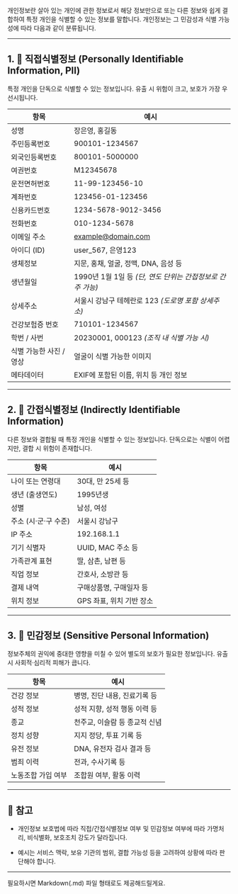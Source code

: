 

개인정보란 살아 있는 개인에 관한 정보로서 해당 정보만으로 또는 다른 정보와 쉽게 결합하여 특정 개인을 식별할 수 있는 정보를 말합니다. 개인정보는 그 민감성과 식별 가능성에 따라 다음과 같이 분류됩니다.

---

## 1. 📇 직접식별정보 (Personally Identifiable Information, PII)

특정 개인을 단독으로 식별할 수 있는 정보입니다. 유출 시 위험이 크고, 보호가 가장 우선시됩니다.

| 항목             | 예시                                              |
| -------------- | ----------------------------------------------- |
| 성명             | 장은영, 홍길동                                        |
| 주민등록번호         | 900101-1234567                                  |
| 외국인등록번호        | 800101-5000000                                  |
| 여권번호           | M12345678                                       |
| 운전면허번호         | 11-99-123456-10                                 |
| 계좌번호           | 123456-01-123456                                |
| 신용카드번호         | 1234-5678-9012-3456                             |
| 전화번호           | 010-1234-5678                                   |
| 이메일 주소         | [example@domain.com](mailto:example@domain.com) |
| 아이디 (ID)       | user_567, 은영123                                 |
| 생체정보           | 지문, 홍채, 얼굴, 정맥, DNA, 음성 등                       |
| 생년월일           | 1990년 1월 1일 등 _(단, 연도 단위는 간접정보로 간주 가능)_         |
| 상세주소           | 서울시 강남구 테헤란로 123 _(도로명 포함 상세주소)_                |
| 건강보험증 번호       | 710101-1234567                                  |
| 학번 / 사번        | 20230001, 000123 _(조직 내 식별 가능 시)_               |
| 식별 가능한 사진 / 영상 | 얼굴이 식별 가능한 이미지                                  |
| 메타데이터          | EXIF에 포함된 이름, 위치 등 개인 정보                        |

---

## 2. 🧩 간접식별정보 (Indirectly Identifiable Information)

다른 정보와 결합될 때 특정 개인을 식별할 수 있는 정보입니다. 단독으로는 식별이 어렵지만, 결합 시 위험이 존재합니다.

|항목|예시|
|---|---|
|나이 또는 연령대|30대, 만 25세 등|
|생년 (출생연도)|1995년생|
|성별|남성, 여성|
|주소 (시·군·구 수준)|서울시 강남구|
|IP 주소|192.168.1.1|
|기기 식별자|UUID, MAC 주소 등|
|가족관계 표현|딸, 삼촌, 남편 등|
|직업 정보|간호사, 소방관 등|
|결제 내역|구매상품명, 구매일자 등|
|위치 정보|GPS 좌표, 위치 기반 장소|

---

## 3. 🔐 민감정보 (Sensitive Personal Information)

정보주체의 권익에 중대한 영향을 미칠 수 있어 별도의 보호가 필요한 정보입니다. 유출 시 사회적·심리적 피해가 큽니다.

|항목|예시|
|---|---|
|건강 정보|병명, 진단 내용, 진료기록 등|
|성적 정보|성적 지향, 성적 행동 이력 등|
|종교|천주교, 이슬람 등 종교적 신념|
|정치 성향|지지 정당, 투표 기록 등|
|유전 정보|DNA, 유전자 검사 결과 등|
|범죄 이력|전과, 수사기록 등|
|노동조합 가입 여부|조합원 여부, 활동 이력|

---

## 📝 참고

- 개인정보 보호법에 따라 직접/간접식별정보 여부 및 민감정보 여부에 따라 가명처리, 비식별화, 보호조치 강도가 달라집니다.
    
- 예시는 서비스 맥락, 보유 기관의 범위, 결합 가능성 등을 고려하여 상황에 따라 판단해야 합니다.
    

---

필요하시면 Markdown(.md) 파일 형태로도 제공해드릴게요.